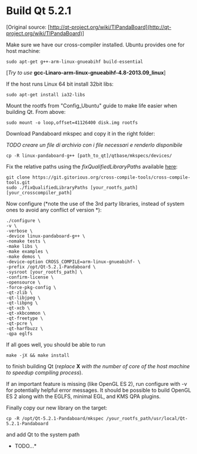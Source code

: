 Build Qt 5.2.1
==============

[Original source: [http://qt-project.org/wiki/TIPandaBoard](http://qt-project.org/wiki/TIPandaBoard)]

Make sure we have our cross-compiler installed. 
Ubuntu provides one for host machine:
```
sudo apt-get g++-arm-linux-gnueabihf build-essential
```

[*Try to use* **gcc-Linaro-arm-linux-gnueabihf-4.8-2013.09_linux**]

If the host runs Linux 64 bit install 32bit libs:
```
sudo apt-get install ia32-libs
```

Mount the rootfs from "Config_Ubuntu" guide to make life easier when building Qt. From above:
```
sudo mount -o loop,offset=41126400 disk.img rootfs
```

Download Pandaboard mkspec and copy it in the right folder:

*TODO creare un file di archivio con i file necessari e renderlo disponibile*
```
cp -R linux-pandaboard-g++ [path_to_qt]/qtbase/mkspecs/devices/
```

Fix the relative paths using the *fixQualifiedLibraryPaths* available [here](https://gitorious.org/cross-compile-tools/cross-compile-tools/source/98c51c5939d91884b096dd2fbee859803fd34fef:fixQualifiedLibraryPaths):
```
git clone https://git.gitorious.org/cross-compile-tools/cross-compile-tools.git
sudo ./fixQualifiedLibraryPaths [your_rootfs_path] [your_crosscompiler_path]
```

Now configure (*note the use of the 3rd party libraries, instead of system ones to avoid any conflict of version *):
```
./configure \
-v \
-verbose \
-device linux-pandaboard-g++ \
-nomake tests \
-make libs \
-make examples \
-make demos \
-device-option CROSS_COMPILE=arm-linux-gnueabihf- \
-prefix /opt/Qt-5.2.1-Pandaboard \
-sysroot [your_rootfs_path] \
-confirm-license \
-opensource \
-force-pkg-config \
-qt-zlib \
-qt-libjpeg \
-qt-libpng \
-qt-xcb \
-qt-xkbcommon \
-qt-freetype \
-qt-pcre \
-qt-harfbuzz \
-qpa eglfs
```

If all goes well, you should be able to run
```
make -jX && make install
```
to finish building Qt (*replace* **X** *with the number of core of the host machine to speedup compiling process*).

If an important feature is missing (like OpenGL ES 2), run configure with -v for potentially helpful error messages. 
It should be possible to build OpenGL ES 2 along with the EGLFS, minimal EGL, and KMS QPA plugins.

Finally copy our new library on the target:
```
cp -R /opt/Qt-5.2.1-Pandaboard/mkspec /your_rootfs_path/usr/local/Qt-5.2.1-Pandaboard
```

and add Qt to the system path
* TODO...*
